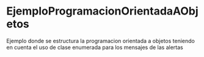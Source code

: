 # EjemploProgramacionOrientadaAObjetos
Ejemplo donde se estructura la programacion orientada a objetos teniendo en cuenta el uso de clase enumerada para los mensajes de las alertas
